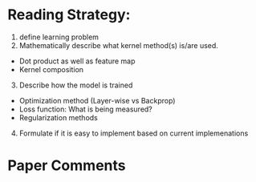 # Reading Strategy:

 1. define learning problem
 2. Mathematically describe what kernel method(s) is/are used.
   - Dot product as well as feature map
   - Kernel composition
 3. Describe how the model is trained
   - Optimization method (Layer-wise vs Backprop)
   - Loss function: What is being measured?
   - Regularization methods
 4. Formulate if it is easy to implement based on current implemenations

# Paper Comments

##

